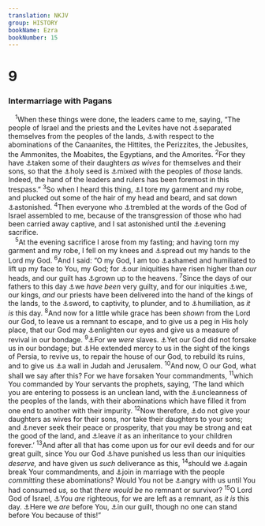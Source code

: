 ```yaml
---
translation: NKJV
group: HISTORY
bookName: Ezra 
bookNumber: 15
---
```


<div class="title"><h1>9</h1><h3>Intermarriage with Pagans</h3></div>
<span class="verse exo_9_1"> <sup>1</sup>When these things were done, the leaders came to me, saying, “The people of Israel and the priests and the Levites have not <a data-toggle="tooltip" data-placement="bottom" title="Ezra 6:21; Neh. 9:2">⚓</a>separated themselves from the peoples of the lands, <a data-toggle="tooltip" data-placement="bottom" title="Deut. 12:30, 31">⚓</a>with respect to the abominations of the Canaanites, the Hittites, the Perizzites, the Jebusites, the Ammonites, the Moabites, the Egyptians, and the Amorites. </span>
<span class="verse exo_9_2"><sup>2</sup>For they have <a data-toggle="tooltip" data-placement="bottom" title="Ex. 34:16; (Deut. 7:3); Ezra 10:2; Neh. 13:23">⚓</a>taken some of their daughters <i>as</i> <i>wives</i> for themselves and their sons, so that the <a data-toggle="tooltip" data-placement="bottom" title="Ex. 22:31; (Deut. 7:6)">⚓</a>holy seed is <a data-toggle="tooltip" data-placement="bottom" title="(2 Cor. 6:14)">⚓</a>mixed with the peoples of <i>those</i> lands. Indeed, the hand of the leaders and rulers has been foremost in this trespass.” </span>
<span class="verse exo_9_3"><sup>3</sup>So when I heard this thing, <a data-toggle="tooltip" data-placement="bottom" title="Job 1:20">⚓</a>I tore my garment and my robe, and plucked out some of the hair of my head and beard, and sat down <a data-toggle="tooltip" data-placement="bottom" title="Ps. 143:4">⚓</a>astonished. </span>
<span class="verse exo_9_4"><sup>4</sup>Then everyone who <a data-toggle="tooltip" data-placement="bottom" title="Ezra 10:3; Is. 66:2">⚓</a>trembled at the words of the God of Israel assembled to me, because of the transgression of those who had been carried away captive, and I sat astonished until the <a data-toggle="tooltip" data-placement="bottom" title="Ex. 29:39">⚓</a>evening sacrifice.<br/></span>
<span class="verse exo_9_5"> <sup>5</sup>At the evening sacrifice I arose from my fasting; and having torn my garment and my robe, I fell on my knees and <a data-toggle="tooltip" data-placement="bottom" title="Ex. 9:29">⚓</a>spread out my hands to the Lord my God. </span>
<span class="verse exo_9_6"><sup>6</sup>And I said: “O my God, I am too <a data-toggle="tooltip" data-placement="bottom" title="Dan. 9:7, 8">⚓</a>ashamed and humiliated to lift up my face to You, my God; for <a data-toggle="tooltip" data-placement="bottom" title="Ps. 38:4">⚓</a>our iniquities have risen higher than <i>our</i> heads, and our guilt has <a data-toggle="tooltip" data-placement="bottom" title="2 Chr. 28:9; (Ezra 9:13, 15); Rev. 18:5">⚓</a>grown up to the heavens. </span>
<span class="verse exo_9_7"><sup>7</sup>Since the days of our fathers to this day <a data-toggle="tooltip" data-placement="bottom" title="2 Chr. 36:14–17; Ps. 106:6; Dan. 9:5, 6">⚓</a>we <i>have</i> <i>been</i> very guilty, and for our iniquities <a data-toggle="tooltip" data-placement="bottom" title="Deut. 28:36; Neh. 9:30">⚓</a>we, our kings, <i>and</i> our priests have been delivered into the hand of the kings of the lands, to the <a data-toggle="tooltip" data-placement="bottom" title="Deut. 32:25">⚓</a>sword, to captivity, to plunder, and to <a data-toggle="tooltip" data-placement="bottom" title="Dan. 9:7, 8">⚓</a>humiliation, as <i>it</i> <i>is</i> this day. </span>
<span class="verse exo_9_8"><sup>8</sup>And now for a little while grace has been <i>shown</i> from the Lord our God, to leave us a remnant to escape, and to give us a peg in His holy place, that our God may <a data-toggle="tooltip" data-placement="bottom" title="Ps. 34:5">⚓</a>enlighten our eyes and give us a measure of revival in our bondage. </span>
<span class="verse exo_9_9"><sup>9</sup><a data-toggle="tooltip" data-placement="bottom" title="Neh. 9:36; Esth. 7:4">⚓</a>For we <i>were</i> slaves. <a data-toggle="tooltip" data-placement="bottom" title="Neh. 9:17; Ps. 136:23">⚓</a>Yet our God did not forsake us in our bondage; but <a data-toggle="tooltip" data-placement="bottom" title="Ezra 7:28">⚓</a>He extended mercy to us in the sight of the kings of Persia, to revive us, to repair the house of our God, to rebuild its ruins, and to give us <a data-toggle="tooltip" data-placement="bottom" title="Is. 5:2">⚓</a>a wall in Judah and Jerusalem. </span>
<span class="verse exo_9_10"><sup>10</sup>And now, O our God, what shall we say after this? For we have forsaken Your commandments, </span>
<span class="verse exo_9_11"><sup>11</sup>which You commanded by Your servants the prophets, saying, ‘The land which you are entering to possess is an unclean land, with the <a data-toggle="tooltip" data-placement="bottom" title="Ezra 6:21">⚓</a>uncleanness of the peoples of the lands, with their abominations which have filled it from one end to another with their impurity. </span>
<span class="verse exo_9_12"><sup>12</sup>Now therefore, <a data-toggle="tooltip" data-placement="bottom" title="(Ex. 23:32; 34:15, 16; Deut. 7:3, 4); Ezra 9:2">⚓</a>do not give your daughters as wives for their sons, nor take their daughters to your sons; and <a data-toggle="tooltip" data-placement="bottom" title="Deut. 23:6">⚓</a>never seek their peace or prosperity, that you may be strong and eat the good of the land, and <a data-toggle="tooltip" data-placement="bottom" title="(Prov. 13:22; 20:7)">⚓</a>leave <i>it</i> as an inheritance to your children forever.’ </span>
<span class="verse exo_9_13"><sup>13</sup>And after all that has come upon us for our evil deeds and for our great guilt, since You our God <a data-toggle="tooltip" data-placement="bottom" title="(Ps. 103:10)">⚓</a>have punished us less than our iniquities <i>deserve,</i> and have given us <i>such</i> deliverance as this, </span>
<span class="verse exo_9_14"><sup>14</sup>should we <a data-toggle="tooltip" data-placement="bottom" title="(John 5:14; 2 Pet. 2:20)">⚓</a>again break Your commandments, and <a data-toggle="tooltip" data-placement="bottom" title="Neh. 13:23">⚓</a>join in marriage with the people <i>committing</i> these abominations? Would You not be <a data-toggle="tooltip" data-placement="bottom" title="Deut. 9:8">⚓</a>angry with us until You had consumed <i>us,</i> so that <i>there</i> <i>would</i> <i>be</i> no remnant or survivor? </span>
<span class="verse exo_9_15"><sup>15</sup>O Lord God of Israel, <a data-toggle="tooltip" data-placement="bottom" title="Neh. 9:33; Dan. 9:14">⚓</a>You <i>are</i> righteous, for we are left as a remnant, as <i>it</i> <i>is</i> this day. <a data-toggle="tooltip" data-placement="bottom" title="(Rom. 3:19)">⚓</a>Here we <i>are</i> before You, <a data-toggle="tooltip" data-placement="bottom" title="1 Cor. 15:17">⚓</a>in our guilt, though no one can stand before You because of this!”<br/></span>
